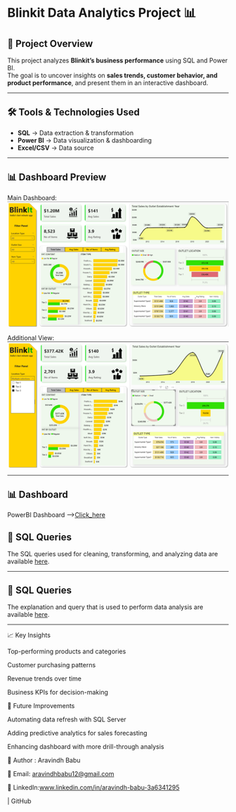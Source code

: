 # Blinkit Data Analytics Project 📊  

## 📌 Project Overview  
This project analyzes **Blinkit’s business performance** using SQL and Power BI.  
The goal is to uncover insights on **sales trends, customer behavior, and product performance**, and present them in an interactive dashboard.  

---

## 🛠️ Tools & Technologies Used  
- **SQL** → Data extraction & transformation  
- **Power BI** → Data visualization & dashboarding  
- **Excel/CSV** → Data source  

---

## 📊 Dashboard Preview  
Main Dashboard:  
![Blinkit Dashboard](data_analysis/IMAGES/Blinkit_Dashboard1.png)

Additional View:  
![Blinkit Dashboard 2](data_analysis/IMAGES/Blinkit_Dashboard2.png)

---

## 📊 Dashboard
PowerBI Dashboard -->[Click_here](data_analysis/DASHBOARD/BlinkIt.pbix)

## 📑 SQL Queries  
The SQL queries used for cleaning, transforming, and analyzing data are available [here](data_analysis/SQL_QUERIES/blinkit_data_script.sql).  

---

##  📑 SQL Queries 
The explanation and query that is used to perform data analysis are available [here](data_analysis/SQL_QUERIES/sql_analysis_txt).

---
  📈 Key Insights

Top-performing products and categories

Customer purchasing patterns

Revenue trends over time

Business KPIs for decision-making

🔮 Future Improvements

Automating data refresh with SQL Server

Adding predictive analytics for sales forecasting

Enhancing dashboard with more drill-through analysis

👤 Author : Aravindh Babu

📧 Email: aravindhbabu12@gmail.com

🔗 LinkedIn:www.linkedin.com/in/aravindh-babu-3a6341295

 | GitHub
